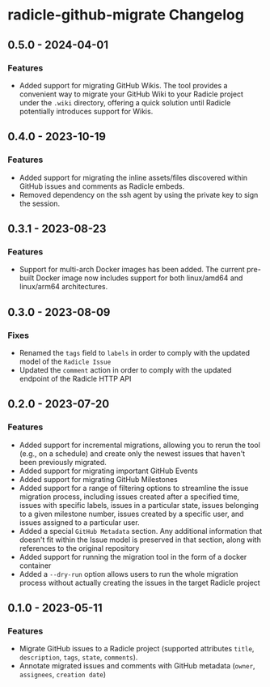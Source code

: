 # radicle-github-migrate Changelog

## 0.5.0 - 2024-04-01
### Features
* Added support for migrating GitHub Wikis. The tool provides a convenient way to migrate your GitHub Wiki to your Radicle project under the `.wiki` directory, offering a quick solution until Radicle potentially introduces support for Wikis.

## 0.4.0 - 2023-10-19
### Features
* Added support for migrating the inline assets/files discovered within GitHub issues and comments as Radicle embeds. 
* Removed dependency on the ssh agent by using the private key to sign the session. 

## 0.3.1 - 2023-08-23
### Features
* Support for multi-arch Docker images has been added. The current pre-built Docker image now includes support for both linux/amd64 and linux/arm64 architectures.

## 0.3.0 - 2023-08-09
### Fixes
* Renamed the `tags` field to `labels` in order to comply with the updated model of the `Radicle Issue`
* Updated the `comment` action in order to comply with the updated endpoint of the Radicle HTTP API

## 0.2.0 - 2023-07-20
### Features
* Added support for incremental migrations, allowing you to rerun the tool (e.g., on a schedule) and create only the newest issues that haven't been previously migrated.
* Added support for migrating important GitHub Events
* Added support for migrating GitHub Milestones
* Added support for a range of filtering options to streamline the issue migration process, including issues created after a specified time, issues with specific labels, issues in a particular state, issues belonging to a given milestone number, issues created by a specific user, and issues assigned to a particular user.
* Added a special `GitHub Metadata` section. Any additional information that doesn't fit within the Issue model is preserved in that section, along with references to the original repository
* Added support for running the migration tool in the form of a docker container
* Added a `--dry-run` option allows users to run the whole migration process without actually creating the issues in the target Radicle project

## 0.1.0 - 2023-05-11
### Features
* Migrate GitHub issues to a Radicle project (supported attributes `title`, `description`, `tags`, `state`, `comments`).
* Annotate migrated issues and comments with GitHub metadata (`owner`, `assignees`, `creation date`)

